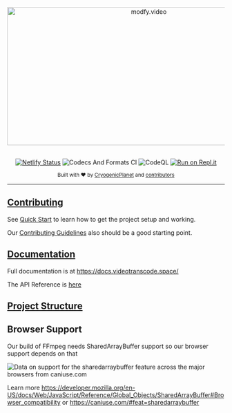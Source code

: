<div align="center">
  <a href="https://modfy.video"><img src="https://socialify.git.ci/modfy/modfy.video/image?description=1&descriptionEditable=A%20free%20open-source%20web%20assembly%20based%20privacy%20first%20video%20transcoder%2Fconvertor&language=1&logo=https%3A%2F%2Fmodfy.video%2Fimages%2Flogo.png&owner=1&pattern=Plus&stargazers=1&theme=Dark" alt="modfy.video" width="640" height="320" /></a>
  <br>
  <br>
  <p>

[![Netlify Status](https://api.netlify.com/api/v1/badges/4b6c9412-f596-4f31-82a3-25e276a37c31/deploy-status)](https://app.netlify.com/sites/react-clui/deploys)
![Codecs And Formats CI](https://github.com/Mozilla-Open-Lab-Etwas/Video-Transcoder/workflows/Codecs%20And%20Formats%20CI/badge.svg)
![CodeQL](https://github.com/Etwas-Builders/Video-Transcoder/workflows/CodeQL/badge.svg)
[![Run on Repl.it](https://repl.it/badge/github/Etwas-Builders/modfy.video)](https://repl.it/github/Etwas-Builders/modfy.video)

  </p>
  <p>
    <sub>Built with ❤︎ by
      <a href="https://github.com/CryogenicPlanet">CryogenicPlanet</a> and
      <a href="https://github.com/etwas-builders/modfy.video/graphs/contributors">contributors</a>
    </sub>
  </p>
</div>

---

## [Contributing](https://docs.modfy.video/pages/get%20started/contributingguidelines)

See [Quick Start](https://docs.modfy.video/pages/get%20started/quickstart) to learn how to get the project setup and working.

Our [Contributing Guidelines](https://docs.modfy.video/pages/get%20started/contributingguidelines) also should be a good starting point.

## [Documentation](https://docs.modfy.video/)

Full documentation is at https://docs.videotranscode.space/

The API Reference is [here](https://docs.modfy.video/globals.html)

## [Project Structure](https://docs.modfy.video/pages/get%20started/projectstructure)

## Browser Support

Our build of FFmpeg needs SharedArrayBuffer support so our browser support depends on that

<picture>
	<source type="image/webp" srcset="https://caniuse.bitsofco.de/image/sharedarraybuffer.webp">
	<source type="image/png" srcset="https://caniuse.bitsofco.de/image/sharedarraybuffer.png">
	<img src="https://caniuse.bitsofco.de/image/sharedarraybuffer.jpg" alt="Data on support for the sharedarraybuffer feature across the major browsers from caniuse.com">
</picture>

Learn more https://developer.mozilla.org/en-US/docs/Web/JavaScript/Reference/Global_Objects/SharedArrayBuffer#Browser_compatibility or https://caniuse.com/#feat=sharedarraybuffer
